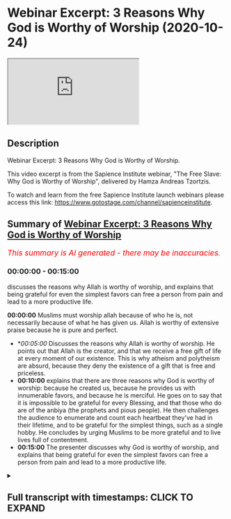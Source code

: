 # Webinar Excerpt: 3 Reasons Why God is Worthy of Worship (2020-10-24)

<iframe loading='lazy' src='https://www.youtube.com/embed/HwQT_21tM18'></iframe>

## Description

Webinar Excerpt: 3 Reasons Why God is Worthy of Worship.

This video excerpt is from the Sapience Institute webinar, "The Free Slave: Why God is Worthy of Worship", delivered by Hamza Andreas Tzortzis.

To watch and learn from the free Sapience Institute launch webinars please access this link: https://www.gotostage.com/channel/sapienceinstitute.

## Summary of [Webinar Excerpt: 3 Reasons Why God is Worthy of Worship](https://www.youtube.com/watch?v=HwQT_21tM18)


*<span style="color:red; font-size:125%">This summary is AI generated - there may be inaccuracies</span>. [](/)*

### <a onclick="modifyYTiframeseektime('0')">00:00:00</a> - <a onclick="modifyYTiframeseektime('900')">00:15:00</a>

 discusses the reasons why Allah is worthy of worship, and explains that being grateful for even the simplest favors can free a person from pain and lead to a more productive life.

**<a onclick="modifyYTiframeseektime('0')">00:00:00</a>** Muslims must worship allah because of who he is, not necessarily because of what he has given us. Allah is worthy of extensive praise because he is pure and perfect.
* **<a onclick="modifyYTiframeseektime('300')">00:05:00</a>* Discusses the reasons why Allah is worthy of worship. He points out that Allah is the creator, and that we receive a free gift of life at every moment of our existence. This is why atheism and polytheism are absurd, because they deny the existence of a gift that is free and priceless.
* **<a onclick="modifyYTiframeseektime('600')">00:10:00</a>** explains that there are three reasons why God is worthy of worship: because he created us, because he provides us with innumerable favors, and because he is merciful. He goes on to say that it is impossible to be grateful for every Blessing, and that those who do are of the anbiya (the prophets and pious people). He then challenges the audience to enumerate and count each heartbeat they've had in their lifetime, and to be grateful for the simplest things, such as a single hobby. He concludes by urging Muslims to be more grateful and to live lives full of contentment.
* **<a onclick="modifyYTiframeseektime('900')">00:15:00</a>** The presenter discusses why God is worthy of worship, and explains that being grateful for even the simplest favors can free a person from pain and lead to a more productive life.

<details><summary><h2>Full transcript with timestamps: CLICK TO EXPAND</h2></summary>

<a onclick="modifyYTiframeseektime('5')">0:00:05</a> we are here to  
<a onclick="modifyYTiframeseektime('7')">0:00:07</a> worship allah subhana wa  
<a onclick="modifyYTiframeseektime('10')">0:00:10</a> and we need to really  
<a onclick="modifyYTiframeseektime('13')">0:00:13</a> create a narrative in the dawah in  
<a onclick="modifyYTiframeseektime('15')">0:00:15</a> sharing islam  
<a onclick="modifyYTiframeseektime('17')">0:00:17</a> and not just focus on all the other the  
<a onclick="modifyYTiframeseektime('19')">0:00:19</a> other topics that we're talking about  
<a onclick="modifyYTiframeseektime('20')">0:00:20</a> which are very important of course  
<a onclick="modifyYTiframeseektime('22')">0:00:22</a> but to put a central focus on why allah  
<a onclick="modifyYTiframeseektime('25')">0:00:25</a> is worthy of worship because this was  
<a onclick="modifyYTiframeseektime('27')">0:00:27</a> the central focus  
<a onclick="modifyYTiframeseektime('28')">0:00:28</a> of the nbr of the best people have  
<a onclick="modifyYTiframeseektime('31')">0:00:31</a> walked this planet which are the  
<a onclick="modifyYTiframeseektime('32')">0:00:32</a> prophets of allah  
<a onclick="modifyYTiframeseektime('34')">0:00:34</a> so the first point  
<a onclick="modifyYTiframeseektime('38')">0:00:38</a> how we're going to answer the question  
<a onclick="modifyYTiframeseektime('39')">0:00:39</a> why worship god why is allah worthy of  
<a onclick="modifyYTiframeseektime('41')">0:00:41</a> worship  
<a onclick="modifyYTiframeseektime('42')">0:00:42</a> well let's begin with the first point  
<a onclick="modifyYTiframeseektime('45')">0:00:45</a> so we must worship allah by virtue of  
<a onclick="modifyYTiframeseektime('48')">0:00:48</a> who he is by virtue of his existence  
<a onclick="modifyYTiframeseektime('50')">0:00:50</a> which basically means  
<a onclick="modifyYTiframeseektime('52')">0:00:52</a> we must worship allah because of who  
<a onclick="modifyYTiframeseektime('55')">0:00:55</a> he is as allah makes it very clear in  
<a onclick="modifyYTiframeseektime('58')">0:00:58</a> the quran in chapter 20 verse 14  
<a onclick="modifyYTiframeseektime('60')">0:01:00</a> indeed i am god i am allah there is no  
<a onclick="modifyYTiframeseektime('63')">0:01:03</a> deity except me  
<a onclick="modifyYTiframeseektime('64')">0:01:04</a> so worship me and establish prayer for  
<a onclick="modifyYTiframeseektime('67')">0:01:07</a> my remembrance so there is no deity  
<a onclick="modifyYTiframeseektime('69')">0:01:09</a> worthy of worship except allah  
<a onclick="modifyYTiframeseektime('72')">0:01:12</a> so when we say allah is worthy of  
<a onclick="modifyYTiframeseektime('75')">0:01:15</a> worship  
<a onclick="modifyYTiframeseektime('76')">0:01:16</a> because of who he is allah is worthy of  
<a onclick="modifyYTiframeseektime('78')">0:01:18</a> worship by virtue of who he is  
<a onclick="modifyYTiframeseektime('81')">0:01:21</a> what does this really mean well let me  
<a onclick="modifyYTiframeseektime('82')">0:01:22</a> give you some thought experiments for  
<a onclick="modifyYTiframeseektime('84')">0:01:24</a> you to focus on  
<a onclick="modifyYTiframeseektime('86')">0:01:26</a> i want you to reflect on the concept of  
<a onclick="modifyYTiframeseektime('89')">0:01:29</a> praising other people  
<a onclick="modifyYTiframeseektime('91')">0:01:31</a> now we praise other people because of by  
<a onclick="modifyYTiframeseektime('94')">0:01:34</a> virtue of  
<a onclick="modifyYTiframeseektime('95')">0:01:35</a> their attributes okay take for example  
<a onclick="modifyYTiframeseektime('99')">0:01:39</a> if people like football or soccer they  
<a onclick="modifyYTiframeseektime('102')">0:01:42</a> may support a football team and they  
<a onclick="modifyYTiframeseektime('105')">0:01:45</a> might support the likes of  
<a onclick="modifyYTiframeseektime('106')">0:01:46</a> messi or ronaldo and if they're  
<a onclick="modifyYTiframeseektime('110')">0:01:50</a> fans of messi and ronaldo when they  
<a onclick="modifyYTiframeseektime('114')">0:01:54</a> when they see messier ronaldo score a  
<a onclick="modifyYTiframeseektime('116')">0:01:56</a> goal  
<a onclick="modifyYTiframeseektime('117')">0:01:57</a> they go crazy right like wow that's  
<a onclick="modifyYTiframeseektime('119')">0:01:59</a> amazing  
<a onclick="modifyYTiframeseektime('120')">0:02:00</a> that's what a great skill what a great  
<a onclick="modifyYTiframeseektime('122')">0:02:02</a> goal right  
<a onclick="modifyYTiframeseektime('123')">0:02:03</a> so what that is that's a form of praise  
<a onclick="modifyYTiframeseektime('126')">0:02:06</a> and the reason we're praising  
<a onclick="modifyYTiframeseektime('128')">0:02:08</a> messi and ronaldo is because of by  
<a onclick="modifyYTiframeseektime('131')">0:02:11</a> virtue of  
<a onclick="modifyYTiframeseektime('132')">0:02:12</a> their sporting skills their football  
<a onclick="modifyYTiframeseektime('134')">0:02:14</a> skills  
<a onclick="modifyYTiframeseektime('135')">0:02:15</a> their athletic attributes okay now  
<a onclick="modifyYTiframeseektime('138')">0:02:18</a> some of you might like mixed martial  
<a onclick="modifyYTiframeseektime('140')">0:02:20</a> arts you might like for example  
<a onclick="modifyYTiframeseektime('142')">0:02:22</a> the eagle khabib and when you when you  
<a onclick="modifyYTiframeseektime('145')">0:02:25</a> see  
<a onclick="modifyYTiframeseektime('146')">0:02:26</a> habib you know grounding and pounding  
<a onclick="modifyYTiframeseektime('148')">0:02:28</a> and you see khabib  
<a onclick="modifyYTiframeseektime('150')">0:02:30</a> getting people to tap out you go crazy  
<a onclick="modifyYTiframeseektime('152')">0:02:32</a> like wow you know when he basically  
<a onclick="modifyYTiframeseektime('154')">0:02:34</a> tapped out  
<a onclick="modifyYTiframeseektime('155')">0:02:35</a> the chicken mcgregor you see he  
<a onclick="modifyYTiframeseektime('158')">0:02:38</a> he tapped out and era went berserk and  
<a onclick="modifyYTiframeseektime('161')">0:02:41</a> you were like wow he's such an amazing  
<a onclick="modifyYTiframeseektime('163')">0:02:43</a> martial artist  
<a onclick="modifyYTiframeseektime('165')">0:02:45</a> why did you praise habib in that way you  
<a onclick="modifyYTiframeseektime('167')">0:02:47</a> praised him by virtue of because of  
<a onclick="modifyYTiframeseektime('171')">0:02:51</a> his his wrestling attributes  
<a onclick="modifyYTiframeseektime('175')">0:02:55</a> okay maybe this doesn't suit you maybe  
<a onclick="modifyYTiframeseektime('177')">0:02:57</a> you're more of a poet  
<a onclick="modifyYTiframeseektime('178')">0:02:58</a> maybe you like poetry so when you listen  
<a onclick="modifyYTiframeseektime('180')">0:03:00</a> to  
<a onclick="modifyYTiframeseektime('181')">0:03:01</a> the poet of the east iqbal and you hear  
<a onclick="modifyYTiframeseektime('184')">0:03:04</a> some of his poetry when he says  
<a onclick="modifyYTiframeseektime('186')">0:03:06</a> this one sajdah this one prostration  
<a onclick="modifyYTiframeseektime('189')">0:03:09</a> that you find so difficult  
<a onclick="modifyYTiframeseektime('190')">0:03:10</a> frees you from a thousand prostrations  
<a onclick="modifyYTiframeseektime('193')">0:03:13</a> when you hear that poem and you read  
<a onclick="modifyYTiframeseektime('195')">0:03:15</a> that poem you're like wow wow wow that's  
<a onclick="modifyYTiframeseektime('196')">0:03:16</a> so amazing and deep you give him praise  
<a onclick="modifyYTiframeseektime('199')">0:03:19</a> by virtue of because of his poetic skin  
<a onclick="modifyYTiframeseektime('202')">0:03:22</a> and attributes  
<a onclick="modifyYTiframeseektime('203')">0:03:23</a> now you might like nasheeds right maybe  
<a onclick="modifyYTiframeseektime('206')">0:03:26</a> i don't know who's a famous nasheed  
<a onclick="modifyYTiframeseektime('207')">0:03:27</a> singer  
<a onclick="modifyYTiframeseektime('208')">0:03:28</a> um i don't know just one should come to  
<a onclick="modifyYTiframeseektime('212')">0:03:32</a> mind  
<a onclick="modifyYTiframeseektime('212')">0:03:32</a> you might like you might like a  
<a onclick="modifyYTiframeseektime('214')">0:03:34</a> particular nasheed  
<a onclick="modifyYTiframeseektime('216')">0:03:36</a> uh whether it's sami yusuf or omar issa  
<a onclick="modifyYTiframeseektime('219')">0:03:39</a> or some spoken word artist like  
<a onclick="modifyYTiframeseektime('223')">0:03:43</a> muslim bilal ashley you know you hear  
<a onclick="modifyYTiframeseektime('226')">0:03:46</a> some of the words you're like wow that's  
<a onclick="modifyYTiframeseektime('228')">0:03:48</a> so deep  
<a onclick="modifyYTiframeseektime('229')">0:03:49</a> now the reason you praise them in that  
<a onclick="modifyYTiframeseektime('231')">0:03:51</a> way because you praise them because of  
<a onclick="modifyYTiframeseektime('233')">0:03:53</a> by virtue of  
<a onclick="modifyYTiframeseektime('234')">0:03:54</a> the poetic or singing attributes okay  
<a onclick="modifyYTiframeseektime('238')">0:03:58</a> you do this all the time now  
<a onclick="modifyYTiframeseektime('242')">0:04:02</a> isn't it interesting that we are  
<a onclick="modifyYTiframeseektime('244')">0:04:04</a> compelled to give  
<a onclick="modifyYTiframeseektime('245')">0:04:05</a> praise to these things and these people  
<a onclick="modifyYTiframeseektime('248')">0:04:08</a> because of their attributes  
<a onclick="modifyYTiframeseektime('250')">0:04:10</a> even though the attributes don't  
<a onclick="modifyYTiframeseektime('252')">0:04:12</a> directly benefit us in any way  
<a onclick="modifyYTiframeseektime('254')">0:04:14</a> and even those these attributes are  
<a onclick="modifyYTiframeseektime('256')">0:04:16</a> limited and flawed because nobody is  
<a onclick="modifyYTiframeseektime('258')">0:04:18</a> perfect  
<a onclick="modifyYTiframeseektime('259')">0:04:19</a> isn't it interesting that we give some  
<a onclick="modifyYTiframeseektime('261')">0:04:21</a> form of praise to these things  
<a onclick="modifyYTiframeseektime('263')">0:04:23</a> so by greater reason what kind of  
<a onclick="modifyYTiframeseektime('266')">0:04:26</a> extensive praise must we give allah  
<a onclick="modifyYTiframeseektime('267')">0:04:27</a> subhanahu wa  
<a onclick="modifyYTiframeseektime('269')">0:04:29</a> whose names and attributes are to the  
<a onclick="modifyYTiframeseektime('271')">0:04:31</a> highest degree possible  
<a onclick="modifyYTiframeseektime('272')">0:04:32</a> they are pure and perfect with no  
<a onclick="modifyYTiframeseektime('274')">0:04:34</a> deficiency and flow  
<a onclick="modifyYTiframeseektime('276')">0:04:36</a> and we give allah praise because of who  
<a onclick="modifyYTiframeseektime('279')">0:04:39</a> he is and not necessarily how he's  
<a onclick="modifyYTiframeseektime('281')">0:04:41</a> decided to express his names and  
<a onclick="modifyYTiframeseektime('283')">0:04:43</a> attributes in our lives  
<a onclick="modifyYTiframeseektime('284')">0:04:44</a> right so this shows that allah is worthy  
<a onclick="modifyYTiframeseektime('289')">0:04:49</a> of worship because of who he is or not  
<a onclick="modifyYTiframeseektime('290')">0:04:50</a> because of what he's given us  
<a onclick="modifyYTiframeseektime('292')">0:04:52</a> allah is worthy of worship because he is  
<a onclick="modifyYTiframeseektime('294')">0:04:54</a> worthy of worship allah is worthy of  
<a onclick="modifyYTiframeseektime('296')">0:04:56</a> worship because of who he is  
<a onclick="modifyYTiframeseektime('297')">0:04:57</a> allah is worthy of extensive praise by  
<a onclick="modifyYTiframeseektime('300')">0:05:00</a> virtue of because of his names and  
<a onclick="modifyYTiframeseektime('302')">0:05:02</a> attributes  
<a onclick="modifyYTiframeseektime('303')">0:05:03</a> that are perfect because if you can  
<a onclick="modifyYTiframeseektime('305')">0:05:05</a> praise other  
<a onclick="modifyYTiframeseektime('309')">0:05:09</a> limited and people and deficient  
<a onclick="modifyYTiframeseektime('310')">0:05:10</a> attributes and they don't directly  
<a onclick="modifyYTiframeseektime('312')">0:05:12</a> benefit us in any way then what does it  
<a onclick="modifyYTiframeseektime('314')">0:05:14</a> mean about praising allah  
<a onclick="modifyYTiframeseektime('316')">0:05:16</a> and praise brothers and sisters and  
<a onclick="modifyYTiframeseektime('318')">0:05:18</a> friends is a form of worship  
<a onclick="modifyYTiframeseektime('320')">0:05:20</a> as we know in um kitab the mother of the  
<a onclick="modifyYTiframeseektime('323')">0:05:23</a> quran  
<a onclick="modifyYTiframeseektime('324')">0:05:24</a> the mother of the book surah al-fatiha  
<a onclick="modifyYTiframeseektime('326')">0:05:26</a> which summarizes the quran which is a  
<a onclick="modifyYTiframeseektime('328')">0:05:28</a> summary of tawheed  
<a onclick="modifyYTiframeseektime('329')">0:05:29</a> the first verse says  
<a onclick="modifyYTiframeseektime('333')">0:05:33</a> all perfect praise and gratitude belongs  
<a onclick="modifyYTiframeseektime('336')">0:05:36</a> to allah so  
<a onclick="modifyYTiframeseektime('338')">0:05:38</a> you know this just makes so much sense  
<a onclick="modifyYTiframeseektime('340')">0:05:40</a> allah is worthy of worship because of  
<a onclick="modifyYTiframeseektime('341')">0:05:41</a> who he is and not necessarily how he's  
<a onclick="modifyYTiframeseektime('343')">0:05:43</a> decided  
<a onclick="modifyYTiframeseektime('344')">0:05:44</a> to manifest any of his bounties in our  
<a onclick="modifyYTiframeseektime('346')">0:05:46</a> life and this is why we need to move  
<a onclick="modifyYTiframeseektime('348')">0:05:48</a> away from a transactional  
<a onclick="modifyYTiframeseektime('350')">0:05:50</a> relation with allah many muslims have a  
<a onclick="modifyYTiframeseektime('354')">0:05:54</a> disgusting sorry for the use of heavy  
<a onclick="modifyYTiframeseektime('357')">0:05:57</a> language  
<a onclick="modifyYTiframeseektime('358')">0:05:58</a> but a disgraceful relationship with  
<a onclick="modifyYTiframeseektime('361')">0:06:01</a> allah subhanallah  
<a onclick="modifyYTiframeseektime('362')">0:06:02</a> ta'ala may not protect us from such i  
<a onclick="modifyYTiframeseektime('365')">0:06:05</a> would even say it's like a hidden form  
<a onclick="modifyYTiframeseektime('366')">0:06:06</a> of shirk  
<a onclick="modifyYTiframeseektime('367')">0:06:07</a> we have a peer-to-peer type of  
<a onclick="modifyYTiframeseektime('371')">0:06:11</a> transactional relation with allah as if  
<a onclick="modifyYTiframeseektime('373')">0:06:13</a> we're both  
<a onclick="modifyYTiframeseektime('374')">0:06:14</a> on the same level we're both business  
<a onclick="modifyYTiframeseektime('376')">0:06:16</a> partners now  
<a onclick="modifyYTiframeseektime('378')">0:06:18</a> for example he gives us a bit of life  
<a onclick="modifyYTiframeseektime('380')">0:06:20</a> and a bit of wife  
<a onclick="modifyYTiframeseektime('381')">0:06:21</a> and a bit of kids and a bit of wealth  
<a onclick="modifyYTiframeseektime('384')">0:06:24</a> and all of these things  
<a onclick="modifyYTiframeseektime('386')">0:06:26</a> and we give him some prayers in return  
<a onclick="modifyYTiframeseektime('389')">0:06:29</a> this is what you call a transactional  
<a onclick="modifyYTiframeseektime('391')">0:06:31</a> relationship  
<a onclick="modifyYTiframeseektime('392')">0:06:32</a> this is not the type of relationship a  
<a onclick="modifyYTiframeseektime('394')">0:06:34</a> muslim should have with allah subhanahu  
<a onclick="modifyYTiframeseektime('395')">0:06:35</a> wa ta'ala allah is worthy of worship  
<a onclick="modifyYTiframeseektime('398')">0:06:38</a> because of who he is and not how he's  
<a onclick="modifyYTiframeseektime('400')">0:06:40</a> decided to  
<a onclick="modifyYTiframeseektime('401')">0:06:41</a> give you any bounties yes allah is  
<a onclick="modifyYTiframeseektime('404')">0:06:44</a> worthy of gratitude which is  
<a onclick="modifyYTiframeseektime('406')">0:06:46</a> also a form of worship because of these  
<a onclick="modifyYTiframeseektime('408')">0:06:48</a> bounties  
<a onclick="modifyYTiframeseektime('409')">0:06:49</a> but primarily we shouldn't think it's  
<a onclick="modifyYTiframeseektime('411')">0:06:51</a> just a transactional relationship  
<a onclick="modifyYTiframeseektime('413')">0:06:53</a> you shouldn't think the only reason i  
<a onclick="modifyYTiframeseektime('415')">0:06:55</a> worship allah is because he's  
<a onclick="modifyYTiframeseektime('417')">0:06:57</a> given me some life and some some  
<a onclick="modifyYTiframeseektime('420')">0:07:00</a> wealth and a wife and kids in a car no  
<a onclick="modifyYTiframeseektime('423')">0:07:03</a> this is wrong in actual fact these are  
<a onclick="modifyYTiframeseektime('425')">0:07:05</a> bonuses which we're going to discuss a  
<a onclick="modifyYTiframeseektime('427')">0:07:07</a> little bit later  
<a onclick="modifyYTiframeseektime('429')">0:07:09</a> we should not have this transaction  
<a onclick="modifyYTiframeseektime('430')">0:07:10</a> relationship because a muslim must know  
<a onclick="modifyYTiframeseektime('433')">0:07:13</a> but allah is worthy of worship even if  
<a onclick="modifyYTiframeseektime('435')">0:07:15</a> they didn't exist  
<a onclick="modifyYTiframeseektime('437')">0:07:17</a> if the whole universe were to not exist  
<a onclick="modifyYTiframeseektime('441')">0:07:21</a> allah is still worthy of worship  
<a onclick="modifyYTiframeseektime('442')">0:07:22</a> if the whole universe were to disobey  
<a onclick="modifyYTiframeseektime('444')">0:07:24</a> allah and worship something else allah  
<a onclick="modifyYTiframeseektime('446')">0:07:26</a> is still worthy of worship it wouldn't  
<a onclick="modifyYTiframeseektime('447')">0:07:27</a> decrease in his bounty or majesty  
<a onclick="modifyYTiframeseektime('449')">0:07:29</a> if the whole universe were to worship  
<a onclick="modifyYTiframeseektime('451')">0:07:31</a> allah and everything within it  
<a onclick="modifyYTiframeseektime('452')">0:07:32</a> would worship allah it doesn't it  
<a onclick="modifyYTiframeseektime('455')">0:07:35</a> wouldn't increase his bounty or majesty  
<a onclick="modifyYTiframeseektime('457')">0:07:37</a> such as allah subhanahu wa so allah  
<a onclick="modifyYTiframeseektime('460')">0:07:40</a> is worthy of worship by virtue because  
<a onclick="modifyYTiframeseektime('462')">0:07:42</a> of who he is  
<a onclick="modifyYTiframeseektime('464')">0:07:44</a> second point allah is worthy of worship  
<a onclick="modifyYTiframeseektime('467')">0:07:47</a> because he is al-khaliq he is the  
<a onclick="modifyYTiframeseektime('469')">0:07:49</a> creator  
<a onclick="modifyYTiframeseektime('470')">0:07:50</a> he created us and sustains everything  
<a onclick="modifyYTiframeseektime('472')">0:07:52</a> allah makes us clear in the quran in  
<a onclick="modifyYTiframeseektime('474')">0:07:54</a> chapter 35 verse 3  
<a onclick="modifyYTiframeseektime('476')">0:07:56</a> allah says all mankind remember the  
<a onclick="modifyYTiframeseektime('478')">0:07:58</a> favor of allah upon you  
<a onclick="modifyYTiframeseektime('480')">0:08:00</a> is there any creator other than allah  
<a onclick="modifyYTiframeseektime('483')">0:08:03</a> who provides for you from the heaven and  
<a onclick="modifyYTiframeseektime('484')">0:08:04</a> the earth  
<a onclick="modifyYTiframeseektime('485')">0:08:05</a> there is no deity except him so how are  
<a onclick="modifyYTiframeseektime('488')">0:08:08</a> you  
<a onclick="modifyYTiframeseektime('489')">0:08:09</a> deluded now we have to understand and i  
<a onclick="modifyYTiframeseektime('492')">0:08:12</a> mentioned this yesterday  
<a onclick="modifyYTiframeseektime('493')">0:08:13</a> allah is the creator therefore he  
<a onclick="modifyYTiframeseektime('497')">0:08:17</a> gives us something in our lives that is  
<a onclick="modifyYTiframeseektime('500')">0:08:20</a> free  
<a onclick="modifyYTiframeseektime('500')">0:08:20</a> that is priceless that he gives to us at  
<a onclick="modifyYTiframeseektime('503')">0:08:23</a> every conscious moment  
<a onclick="modifyYTiframeseektime('504')">0:08:24</a> that we don't earn own or deserve and  
<a onclick="modifyYTiframeseektime('507')">0:08:27</a> what is this thing  
<a onclick="modifyYTiframeseektime('508')">0:08:28</a> it's every moment of our existence we  
<a onclick="modifyYTiframeseektime('511')">0:08:31</a> receive  
<a onclick="modifyYTiframeseektime('511')">0:08:31</a> every moment our existence and we know  
<a onclick="modifyYTiframeseektime('513')">0:08:33</a> it's priceless  
<a onclick="modifyYTiframeseektime('514')">0:08:34</a> because if i said that you had 10  
<a onclick="modifyYTiframeseektime('516')">0:08:36</a> minutes left to live  
<a onclick="modifyYTiframeseektime('518')">0:08:38</a> but in order to get another another 10  
<a onclick="modifyYTiframeseektime('520')">0:08:40</a> years you have to give me all of your  
<a onclick="modifyYTiframeseektime('522')">0:08:42</a> wealth you will throw all of  
<a onclick="modifyYTiframeseektime('523')">0:08:43</a> your wealth at me such as the priceless  
<a onclick="modifyYTiframeseektime('525')">0:08:45</a> nature of  
<a onclick="modifyYTiframeseektime('527')">0:08:47</a> life and allah gives it to us for free  
<a onclick="modifyYTiframeseektime('530')">0:08:50</a> and we don't necessarily earn own or  
<a onclick="modifyYTiframeseektime('532')">0:08:52</a> deserve it we can't  
<a onclick="modifyYTiframeseektime('534')">0:08:54</a> even create a fly even if we were to  
<a onclick="modifyYTiframeseektime('536')">0:08:56</a> come together to do so  
<a onclick="modifyYTiframeseektime('537')">0:08:57</a> so from this point of view if allah  
<a onclick="modifyYTiframeseektime('539')">0:08:59</a> gives us something priceless that is  
<a onclick="modifyYTiframeseektime('541')">0:09:01</a> free  
<a onclick="modifyYTiframeseektime('542')">0:09:02</a> at every moment of our existence how  
<a onclick="modifyYTiframeseektime('544')">0:09:04</a> should it make us feel  
<a onclick="modifyYTiframeseektime('545')">0:09:05</a> what should it evoke it should evoke  
<a onclick="modifyYTiframeseektime('548')">0:09:08</a> extreme ultimate gratitude  
<a onclick="modifyYTiframeseektime('550')">0:09:10</a> to allah and even if you don't have a  
<a onclick="modifyYTiframeseektime('554')">0:09:14</a> great life  
<a onclick="modifyYTiframeseektime('554')">0:09:14</a> you should be extremely grateful because  
<a onclick="modifyYTiframeseektime('557')">0:09:17</a> it's even the mere potential  
<a onclick="modifyYTiframeseektime('559')">0:09:19</a> of existing and this is why it's very  
<a onclick="modifyYTiframeseektime('563')">0:09:23</a> important that allah is worthy of  
<a onclick="modifyYTiframeseektime('565')">0:09:25</a> ultimate gratitude which is a form of  
<a onclick="modifyYTiframeseektime('567')">0:09:27</a> worship because allah created us and he  
<a onclick="modifyYTiframeseektime('570')">0:09:30</a> gives us  
<a onclick="modifyYTiframeseektime('571')">0:09:31</a> for free a priceless gift which is the  
<a onclick="modifyYTiframeseektime('574')">0:09:34</a> gift of life  
<a onclick="modifyYTiframeseektime('575')">0:09:35</a> every conscious moment of our existence  
<a onclick="modifyYTiframeseektime('577')">0:09:37</a> that we don't earn own or deserve  
<a onclick="modifyYTiframeseektime('579')">0:09:39</a> this is why we shouldn't be like those  
<a onclick="modifyYTiframeseektime('581')">0:09:41</a> people who receive a priceless gift  
<a onclick="modifyYTiframeseektime('583')">0:09:43</a> at every moment that we don't earn owner  
<a onclick="modifyYTiframeseektime('587')">0:09:47</a> deserve and then we end up  
<a onclick="modifyYTiframeseektime('588')">0:09:48</a> thinking the gift and not the one who  
<a onclick="modifyYTiframeseektime('590')">0:09:50</a> gave it to us  
<a onclick="modifyYTiframeseektime('591')">0:09:51</a> okay and this is why atheism and  
<a onclick="modifyYTiframeseektime('594')">0:09:54</a> and polytheism is absurd  
<a onclick="modifyYTiframeseektime('596')">0:09:56</a> it's existentially absurd because  
<a onclick="modifyYTiframeseektime('598')">0:09:58</a> there's so much to be grateful for  
<a onclick="modifyYTiframeseektime('600')">0:10:00</a> but they don't know who to be grateful  
<a onclick="modifyYTiframeseektime('601')">0:10:01</a> to right  
<a onclick="modifyYTiframeseektime('603')">0:10:03</a> it's it's an absurdity so allah is  
<a onclick="modifyYTiframeseektime('606')">0:10:06</a> worthy of worship  
<a onclick="modifyYTiframeseektime('607')">0:10:07</a> because he created us he deserves  
<a onclick="modifyYTiframeseektime('609')">0:10:09</a> ultimate gratitude because of the  
<a onclick="modifyYTiframeseektime('611')">0:10:11</a> reasons we just mentioned  
<a onclick="modifyYTiframeseektime('612')">0:10:12</a> number three allah is worthy of worship  
<a onclick="modifyYTiframeseektime('615')">0:10:15</a> because he provides us with innumerable  
<a onclick="modifyYTiframeseektime('617')">0:10:17</a> favors  
<a onclick="modifyYTiframeseektime('618')">0:10:18</a> favors that we cannot enumerate allah  
<a onclick="modifyYTiframeseektime('620')">0:10:20</a> says in the quran  
<a onclick="modifyYTiframeseektime('621')">0:10:21</a> in chapter 14 verse 34 and if you should  
<a onclick="modifyYTiframeseektime('625')">0:10:25</a> try to count the favors of allah  
<a onclick="modifyYTiframeseektime('627')">0:10:27</a> you could not enumerate them meaning you  
<a onclick="modifyYTiframeseektime('629')">0:10:29</a> cannot count them individually  
<a onclick="modifyYTiframeseektime('630')">0:10:30</a> indeed mankind is generally generally  
<a onclick="modifyYTiframeseektime('633')">0:10:33</a> most unjust and ungrateful  
<a onclick="modifyYTiframeseektime('635')">0:10:35</a> now this now i wanted to find an example  
<a onclick="modifyYTiframeseektime('638')">0:10:38</a> to  
<a onclick="modifyYTiframeseektime('638')">0:10:38</a> show that we can't count the blessings  
<a onclick="modifyYTiframeseektime('642')">0:10:42</a> of allah  
<a onclick="modifyYTiframeseektime('642')">0:10:42</a> and this is so true and we can't be  
<a onclick="modifyYTiframeseektime('644')">0:10:44</a> grateful for the blessings of allah in  
<a onclick="modifyYTiframeseektime('646')">0:10:46</a> actual fact in this particular verse i  
<a onclick="modifyYTiframeseektime('648')">0:10:48</a> believe  
<a onclick="modifyYTiframeseektime('648')">0:10:48</a> when allah mentions the favors of allah  
<a onclick="modifyYTiframeseektime('650')">0:10:50</a> it's in the singular the favor of allah  
<a onclick="modifyYTiframeseektime('654')">0:10:54</a> and this is like almost like a  
<a onclick="modifyYTiframeseektime('655')">0:10:55</a> linguistic strategy to humiliate us  
<a onclick="modifyYTiframeseektime('657')">0:10:57</a> not in in a nasty way but in a good way  
<a onclick="modifyYTiframeseektime('660')">0:11:00</a> to humble us to make us realize  
<a onclick="modifyYTiframeseektime('662')">0:11:02</a> forget blessings i can't even count one  
<a onclick="modifyYTiframeseektime('664')">0:11:04</a> blessing i can't even be grateful for  
<a onclick="modifyYTiframeseektime('666')">0:11:06</a> one blessing  
<a onclick="modifyYTiframeseektime('666')">0:11:06</a> so let me give you an example what is  
<a onclick="modifyYTiframeseektime('668')">0:11:08</a> this one blessing for instance  
<a onclick="modifyYTiframeseektime('670')">0:11:10</a> we're taking consideration a single  
<a onclick="modifyYTiframeseektime('672')">0:11:12</a> heartbeat we know if a heartbeat doesn't  
<a onclick="modifyYTiframeseektime('675')">0:11:15</a> if if a heartbeat stop then we don't  
<a onclick="modifyYTiframeseektime('677')">0:11:17</a> have any life anymore  
<a onclick="modifyYTiframeseektime('678')">0:11:18</a> so we mentioned the priceless nature of  
<a onclick="modifyYTiframeseektime('680')">0:11:20</a> life already previously  
<a onclick="modifyYTiframeseektime('682')">0:11:22</a> and our heartbeat is one of the physical  
<a onclick="modifyYTiframeseektime('684')">0:11:24</a> aspar the physical causes that allah  
<a onclick="modifyYTiframeseektime('686')">0:11:26</a> uses to keep us alive  
<a onclick="modifyYTiframeseektime('688')">0:11:28</a> now here's the challenge brothers and  
<a onclick="modifyYTiframeseektime('689')">0:11:29</a> sisters i want you to individually  
<a onclick="modifyYTiframeseektime('690')">0:11:30</a> enumerate and count each heartbeat  
<a onclick="modifyYTiframeseektime('692')">0:11:32</a> you've had in your lifetime  
<a onclick="modifyYTiframeseektime('694')">0:11:34</a> well it's practically impossible because  
<a onclick="modifyYTiframeseektime('696')">0:11:36</a> the for the first two or three years you  
<a onclick="modifyYTiframeseektime('697')">0:11:37</a> have a backlog  
<a onclick="modifyYTiframeseektime('698')">0:11:38</a> because you don't have to count right  
<a onclick="modifyYTiframeseektime('701')">0:11:41</a> when you're sleeping you can't count  
<a onclick="modifyYTiframeseektime('702')">0:11:42</a> so you have a huge backlog you  
<a onclick="modifyYTiframeseektime('704')">0:11:44</a> practically speaking you can never  
<a onclick="modifyYTiframeseektime('706')">0:11:46</a> individually count all the heartbeats  
<a onclick="modifyYTiframeseektime('707')">0:11:47</a> you're going to have in a lifetime  
<a onclick="modifyYTiframeseektime('709')">0:11:49</a> or all the heartbeats you've had thus  
<a onclick="modifyYTiframeseektime('710')">0:11:50</a> far  
<a onclick="modifyYTiframeseektime('712')">0:11:52</a> right now let's shift this a bit now be  
<a onclick="modifyYTiframeseektime('715')">0:11:55</a> individually grateful for each heartbeat  
<a onclick="modifyYTiframeseektime('717')">0:11:57</a> say thank you allah alhamdulillah for  
<a onclick="modifyYTiframeseektime('720')">0:12:00</a> each heart you've had in your lifetime  
<a onclick="modifyYTiframeseektime('722')">0:12:02</a> it's impossible you got too much of a  
<a onclick="modifyYTiframeseektime('723')">0:12:03</a> backlog and if you were able to be  
<a onclick="modifyYTiframeseektime('725')">0:12:05</a> grateful for every single heartbeat  
<a onclick="modifyYTiframeseektime('727')">0:12:07</a> you need to be grateful for the ability  
<a onclick="modifyYTiframeseektime('729')">0:12:09</a> of being grateful for every heartbeat  
<a onclick="modifyYTiframeseektime('731')">0:12:11</a> and therefore you have an infinite  
<a onclick="modifyYTiframeseektime('732')">0:12:12</a> regress of gratitude because you have to  
<a onclick="modifyYTiframeseektime('734')">0:12:14</a> be grateful for the ability to be  
<a onclick="modifyYTiframeseektime('735')">0:12:15</a> grateful  
<a onclick="modifyYTiframeseektime('736')">0:12:16</a> for the ability to be grateful for each  
<a onclick="modifyYTiframeseektime('738')">0:12:18</a> heartbeat and so on and so forth  
<a onclick="modifyYTiframeseektime('740')">0:12:20</a> so the point here is when we take one  
<a onclick="modifyYTiframeseektime('742')">0:12:22</a> small example like the heartbeat  
<a onclick="modifyYTiframeseektime('744')">0:12:24</a> we can't count them individually we  
<a onclick="modifyYTiframeseektime('745')">0:12:25</a> can't be grateful for every single  
<a onclick="modifyYTiframeseektime('747')">0:12:27</a> heartbeat individually  
<a onclick="modifyYTiframeseektime('748')">0:12:28</a> so this is an embarrassing state of  
<a onclick="modifyYTiframeseektime('750')">0:12:30</a> affairs for those people who moan and  
<a onclick="modifyYTiframeseektime('751')">0:12:31</a> groan  
<a onclick="modifyYTiframeseektime('752')">0:12:32</a> right we moan and groan sometimes don't  
<a onclick="modifyYTiframeseektime('754')">0:12:34</a> get me wrong some people you know have a  
<a onclick="modifyYTiframeseektime('756')">0:12:36</a> right to complain  
<a onclick="modifyYTiframeseektime('757')">0:12:37</a> but what i'm trying to say is generally  
<a onclick="modifyYTiframeseektime('759')">0:12:39</a> speaking especially  
<a onclick="modifyYTiframeseektime('760')">0:12:40</a> especially us folk in the in the west we  
<a onclick="modifyYTiframeseektime('763')">0:12:43</a> moan and grown  
<a onclick="modifyYTiframeseektime('764')">0:12:44</a> we're just like you know first world  
<a onclick="modifyYTiframeseektime('766')">0:12:46</a> problems isn't it my internet got down  
<a onclick="modifyYTiframeseektime('768')">0:12:48</a> on my facebook shut down or  
<a onclick="modifyYTiframeseektime('770')">0:12:50</a> you know i don't know uh you know i i  
<a onclick="modifyYTiframeseektime('773')">0:12:53</a> couldn't have three meals a day i only  
<a onclick="modifyYTiframeseektime('774')">0:12:54</a> could have two meals a day  
<a onclick="modifyYTiframeseektime('776')">0:12:56</a> right this is like ridiculous right and  
<a onclick="modifyYTiframeseektime('778')">0:12:58</a> it reminds me of a statement of a  
<a onclick="modifyYTiframeseektime('780')">0:13:00</a> scholar who said that those  
<a onclick="modifyYTiframeseektime('781')">0:13:01</a> he said what do you say about those  
<a onclick="modifyYTiframeseektime('782')">0:13:02</a> people who have one meal a day  
<a onclick="modifyYTiframeseektime('785')">0:13:05</a> he said there of the anbiya what about  
<a onclick="modifyYTiframeseektime('787')">0:13:07</a> those people have two meals a day  
<a onclick="modifyYTiframeseektime('789')">0:13:09</a> they're of the saliheen all right so the  
<a onclick="modifyYTiframeseektime('791')">0:13:11</a> first one is of the prophets the second  
<a onclick="modifyYTiframeseektime('793')">0:13:13</a> one is of the pious people  
<a onclick="modifyYTiframeseektime('794')">0:13:14</a> and then they ask what about those who  
<a onclick="modifyYTiframeseektime('795')">0:13:15</a> have three meals a day and then he  
<a onclick="modifyYTiframeseektime('797')">0:13:17</a> replied and said  
<a onclick="modifyYTiframeseektime('798')">0:13:18</a> build for them a trough because they're  
<a onclick="modifyYTiframeseektime('801')">0:13:21</a> animals yeah  
<a onclick="modifyYTiframeseektime('803')">0:13:23</a> too much food so and another scholar i  
<a onclick="modifyYTiframeseektime('806')">0:13:26</a> believe said  
<a onclick="modifyYTiframeseektime('806')">0:13:26</a> you know have mercy on yourselves you  
<a onclick="modifyYTiframeseektime('808')">0:13:28</a> know your stomach is not a food  
<a onclick="modifyYTiframeseektime('810')">0:13:30</a> plantation  
<a onclick="modifyYTiframeseektime('812')">0:13:32</a> but anyway the point i'm trying to say  
<a onclick="modifyYTiframeseektime('813')">0:13:33</a> is you know we're very ungrateful right  
<a onclick="modifyYTiframeseektime('816')">0:13:36</a> and because we think we should be  
<a onclick="modifyYTiframeseektime('817')">0:13:37</a> grateful for things like a car and a  
<a onclick="modifyYTiframeseektime('819')">0:13:39</a> house and a wife and children no  
<a onclick="modifyYTiframeseektime('820')">0:13:40</a> there are things that we're not awakened  
<a onclick="modifyYTiframeseektime('823')">0:13:43</a> to that we should be grateful for like  
<a onclick="modifyYTiframeseektime('825')">0:13:45</a> basic things like a single hobby that's  
<a onclick="modifyYTiframeseektime('827')">0:13:47</a> why i say to my family anything above a  
<a onclick="modifyYTiframeseektime('829')">0:13:49</a> heartbeat  
<a onclick="modifyYTiframeseektime('830')">0:13:50</a> is a bonus if you really internalize  
<a onclick="modifyYTiframeseektime('832')">0:13:52</a> that concept  
<a onclick="modifyYTiframeseektime('834')">0:13:54</a> really it's gonna be really it's gonna  
<a onclick="modifyYTiframeseektime('835')">0:13:55</a> be quite difficult for you to be upset  
<a onclick="modifyYTiframeseektime('837')">0:13:57</a> it's gonna be quite difficult for you to  
<a onclick="modifyYTiframeseektime('839')">0:13:59</a> uh feel sorry for yourself  
<a onclick="modifyYTiframeseektime('841')">0:14:01</a> it's going to be extremely difficult for  
<a onclick="modifyYTiframeseektime('842')">0:14:02</a> you to moan and groan like you know what  
<a onclick="modifyYTiframeseektime('844')">0:14:04</a> you know especially us born in the 80s  
<a onclick="modifyYTiframeseektime('846')">0:14:06</a> onwards you know we moan and groan about  
<a onclick="modifyYTiframeseektime('849')">0:14:09</a> everything for god's sake people  
<a onclick="modifyYTiframeseektime('851')">0:14:11</a> what's wrong with us i mean honestly  
<a onclick="modifyYTiframeseektime('854')">0:14:14</a> we're a community of  
<a onclick="modifyYTiframeseektime('855')">0:14:15</a> moanas we should be a community of  
<a onclick="modifyYTiframeseektime('857')">0:14:17</a> worshipers  
<a onclick="modifyYTiframeseektime('858')">0:14:18</a> not of moana's we moan about everything  
<a onclick="modifyYTiframeseektime('861')">0:14:21</a> subhanallah  
<a onclick="modifyYTiframeseektime('863')">0:14:23</a> and we we're supposed to be like you  
<a onclick="modifyYTiframeseektime('864')">0:14:24</a> know empowered people that are touched  
<a onclick="modifyYTiframeseektime('867')">0:14:27</a> moved and inspired by revelation  
<a onclick="modifyYTiframeseektime('869')">0:14:29</a> it's as if we haven't picked up the  
<a onclick="modifyYTiframeseektime('870')">0:14:30</a> quran before  
<a onclick="modifyYTiframeseektime('872')">0:14:32</a> well it's like we haven't read the book  
<a onclick="modifyYTiframeseektime('874')">0:14:34</a> of allah then when you read the book of  
<a onclick="modifyYTiframeseektime('875')">0:14:35</a> allah you're going to be happy  
<a onclick="modifyYTiframeseektime('878')">0:14:38</a> right as allah says that he didn't send  
<a onclick="modifyYTiframeseektime('880')">0:14:40</a> this book down to make you sad  
<a onclick="modifyYTiframeseektime('882')">0:14:42</a> talking to the prophet  
<a onclick="modifyYTiframeseektime('885')">0:14:45</a> of this is to make you happy right  
<a onclick="modifyYTiframeseektime('888')">0:14:48</a> and and one way of being happy is to  
<a onclick="modifyYTiframeseektime('891')">0:14:51</a> thank allah because what does allah say  
<a onclick="modifyYTiframeseektime('893')">0:14:53</a> in the quran  
<a onclick="modifyYTiframeseektime('894')">0:14:54</a> if if you if you if you're grateful  
<a onclick="modifyYTiframeseektime('896')">0:14:56</a> allah will give you more to be grateful  
<a onclick="modifyYTiframeseektime('898')">0:14:58</a> for  
<a onclick="modifyYTiframeseektime('899')">0:14:59</a> and you could mirror the meaning if you  
<a onclick="modifyYTiframeseektime('900')">0:15:00</a> moan allah will give you more to moan  
<a onclick="modifyYTiframeseektime('902')">0:15:02</a> about  
<a onclick="modifyYTiframeseektime('903')">0:15:03</a> right allah brothers and sisters we  
<a onclick="modifyYTiframeseektime('905')">0:15:05</a> mourn and you know and this moaning  
<a onclick="modifyYTiframeseektime('907')">0:15:07</a> has really prevented us from really  
<a onclick="modifyYTiframeseektime('908')">0:15:08</a> aspiring and reaching  
<a onclick="modifyYTiframeseektime('910')">0:15:10</a> great heights you know we're very very  
<a onclick="modifyYTiframeseektime('912')">0:15:12</a> petty look at our families sometimes  
<a onclick="modifyYTiframeseektime('914')">0:15:14</a> we're petty about inheritance where  
<a onclick="modifyYTiframeseektime('916')">0:15:16</a> petty about she said this he said that  
<a onclick="modifyYTiframeseektime('919')">0:15:19</a> fulan said this fulani said that we're  
<a onclick="modifyYTiframeseektime('921')">0:15:21</a> pity about  
<a onclick="modifyYTiframeseektime('922')">0:15:22</a> oh he's got better clothes than me we're  
<a onclick="modifyYTiframeseektime('924')">0:15:24</a> pity about oh you know  
<a onclick="modifyYTiframeseektime('925')">0:15:25</a> you know you know so many different  
<a onclick="modifyYTiframeseektime('927')">0:15:27</a> things in in our life  
<a onclick="modifyYTiframeseektime('929')">0:15:29</a> sabana focus on gratitude this this is  
<a onclick="modifyYTiframeseektime('931')">0:15:31</a> this is the approach and the state of  
<a onclick="modifyYTiframeseektime('933')">0:15:33</a> being  
<a onclick="modifyYTiframeseektime('933')">0:15:33</a> of the people of taqwa of the muttaqi  
<a onclick="modifyYTiframeseektime('937')">0:15:37</a> someone who's close to allah wa is god  
<a onclick="modifyYTiframeseektime('940')">0:15:40</a> conscious  
<a onclick="modifyYTiframeseektime('940')">0:15:40</a> they have internalized this aspect of  
<a onclick="modifyYTiframeseektime('942')">0:15:42</a> gratitude well  
<a onclick="modifyYTiframeseektime('943')">0:15:43</a> it will free you wallahi it will free  
<a onclick="modifyYTiframeseektime('947')">0:15:47</a> you  
<a onclick="modifyYTiframeseektime('947')">0:15:47</a> from this pettiness it will free you  
<a onclick="modifyYTiframeseektime('949')">0:15:49</a> from moaning and groaning  
<a onclick="modifyYTiframeseektime('951')">0:15:51</a> it will free you from sadness it would  
<a onclick="modifyYTiframeseektime('953')">0:15:53</a> free you from  
<a onclick="modifyYTiframeseektime('954')">0:15:54</a> pettiness it will free you from slumber  
<a onclick="modifyYTiframeseektime('957')">0:15:57</a> it will free you from all of these kind  
<a onclick="modifyYTiframeseektime('959')">0:15:59</a> of social diseases that prevent you from  
<a onclick="modifyYTiframeseektime('961')">0:16:01</a> becoming the person that you should  
<a onclick="modifyYTiframeseektime('962')">0:16:02</a> become  
<a onclick="modifyYTiframeseektime('963')">0:16:03</a> you know someone who calls to allah  
<a onclick="modifyYTiframeseektime('965')">0:16:05</a> someone who's an intellectual activist  
<a onclick="modifyYTiframeseektime('967')">0:16:07</a> someone who's an academic activist  
<a onclick="modifyYTiframeseektime('968')">0:16:08</a> someone who's proud of their tradition  
<a onclick="modifyYTiframeseektime('971')">0:16:11</a> and shows the light of islam in their  
<a onclick="modifyYTiframeseektime('973')">0:16:13</a> eyes in their face  
<a onclick="modifyYTiframeseektime('975')">0:16:15</a> in their soul in their actions yeah  
<a onclick="modifyYTiframeseektime('977')">0:16:17</a> enough penis wallahi brothers and  
<a onclick="modifyYTiframeseektime('978')">0:16:18</a> sisters you know it's  
<a onclick="modifyYTiframeseektime('980')">0:16:20</a> you know we need a collective  
<a onclick="modifyYTiframeseektime('982')">0:16:22</a> existential slap you know  
<a onclick="modifyYTiframeseektime('984')">0:16:24</a> uh just to wake up because if if we  
<a onclick="modifyYTiframeseektime('986')">0:16:26</a> really internalize the concept of  
<a onclick="modifyYTiframeseektime('987')">0:16:27</a> gratitude  
<a onclick="modifyYTiframeseektime('988')">0:16:28</a> and the fact that we can't be grateful  
<a onclick="modifyYTiframeseektime('990')">0:16:30</a> for even the basic favors  
<a onclick="modifyYTiframeseektime('992')">0:16:32</a> then this should make us extremely  
<a onclick="modifyYTiframeseektime('993')">0:16:33</a> extremely content  
<a onclick="modifyYTiframeseektime('995')">0:16:35</a> and free us from this pain as to move  
<a onclick="modifyYTiframeseektime('997')">0:16:37</a> forward in a very productive way as a  
<a onclick="modifyYTiframeseektime('998')">0:16:38</a> community  
</details>